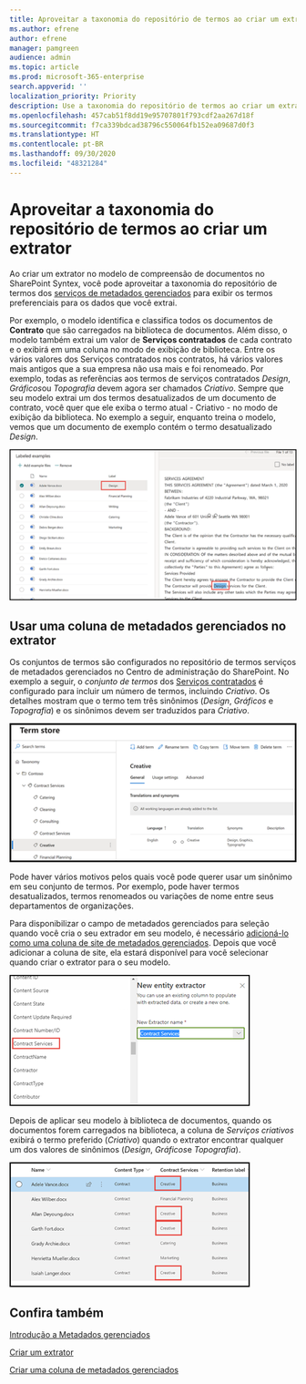 ```yaml
---
title: Aproveitar a taxonomia do repositório de termos ao criar um extrator
ms.author: efrene
author: efrene
manager: pamgreen
audience: admin
ms.topic: article
ms.prod: microsoft-365-enterprise
search.appverid: ''
localization_priority: Priority
description: Use a taxonomia do repositório de termos ao criar um extrator no seu modelo de compreensão de documentos no Microsoft SharePoint Syntex.
ms.openlocfilehash: 457cab51f8dd19e95707801f793cdf2aa267d18f
ms.sourcegitcommit: f7ca339bdcad38796c550064fb152ea09687d0f3
ms.translationtype: HT
ms.contentlocale: pt-BR
ms.lasthandoff: 09/30/2020
ms.locfileid: "48321284"
---
```

# <a name="leverage-term-store-taxonomy-when-creating-an-extractor"></a>Aproveitar a taxonomia do repositório de termos ao criar um extrator

Ao criar um extrator no modelo de compreensão de documentos no SharePoint Syntex, você pode aproveitar a taxonomia do repositório de termos dos [serviços de metadados gerenciados](https://docs.microsoft.com/sharepoint/managed-metadata#terms) para exibir os termos preferenciais para os dados que você extrai.  

Por exemplo, o modelo identifica e classifica todos os documentos de **Contrato** que são carregados na biblioteca de documentos.  Além disso, o modelo também extrai um valor de **Serviços contratados** de cada contrato e o exibirá em uma coluna no modo de exibição de biblioteca. Entre os vários valores dos Serviços contratados nos contratos, há vários valores mais antigos que a sua empresa não usa mais e foi renomeado. Por exemplo, todas as referências aos termos de serviços contratados *Design*, *Gráficos*ou *Topografia* devem agora ser chamados *Criativo*. Sempre que seu modelo extrai um dos termos desatualizados de um documento de contrato, você quer que ele exiba o termo atual - Criativo - no modo de exibição da biblioteca. No exemplo a seguir, enquanto treina o modelo, vemos que um documento de exemplo contém o termo desatualizado *Design*.

   ![Repositório de termos](../media/content-understanding/design.png)</br>


## <a name="use-a-managed-metadata-column-in-your-extractor"></a>Usar uma coluna de metadados gerenciados no extrator

Os conjuntos de termos são configurados no repositório de termos serviços de metadados gerenciados no Centro de administração do SharePoint. No exemplo a seguir, o *conjunto de termos* dos [Serviços contratados](https://docs.microsoft.com/sharepoint/managed-metadata#term-set) é configurado para incluir um número de termos, incluindo *Criativo*.  Os detalhes mostram que o termo tem três sinônimos (*Design*, *Gráficos* e *Topografia*) e os sinônimos devem ser traduzidos para *Criativo*. 

   ![Conjunto de termos](../media/content-understanding/term-store.png)</br>

Pode haver vários motivos pelos quais você pode querer usar um sinônimo em seu conjunto de termos. Por exemplo, pode haver termos desatualizados, termos renomeados ou variações de nome entre seus departamentos de organizações.

Para disponibilizar o campo de metadados gerenciados para seleção quando você cria o seu extrador em seu modelo, é necessário [adicioná-lo como uma coluna de site de metadados gerenciados](https://support.microsoft.com/office/8fad9e35-a618-4400-b3c7-46f02785d27f). Depois que você adicionar a coluna de site, ela estará disponível para você selecionar quando criar o extrator para o seu modelo.

   ![Serviços contratados](../media/content-understanding/contract-services.png)</br>


Depois de aplicar seu modelo à biblioteca de documentos, quando os documentos forem carregados na biblioteca, a coluna de *Serviços criativos* exibirá o termo preferido (*Criativo*) quando o extrator encontrar qualquer um dos valores de sinônimos (*Design*, *Gráficos*e *Topografia*).

   ![Coluna de serviços contratados](../media/content-understanding/creative.png)</br>


## <a name="see-also"></a>Confira também
[Introdução a Metadados gerenciados](https://docs.microsoft.com/sharepoint/managed-metadata#terms)

[Criar um extrator](create-an-extractor.md)

[Criar uma coluna de metadados gerenciados](https://support.microsoft.com/office/create-a-managed-metadata-column-8fad9e35-a618-4400-b3c7-46f02785d27f?redirectSourcePath=%252farticle%252fc2a06717-8105-4aea-890d-3082853ab7b7&ui=en-US&rs=en-US&ad=US)





